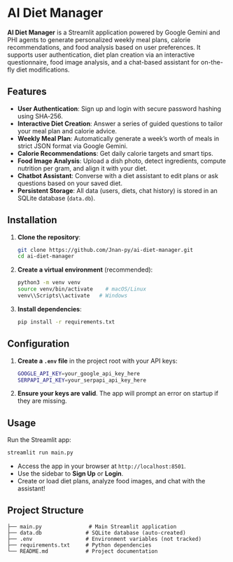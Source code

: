 # AI Diet Manager

**AI Diet Manager** is a Streamlit application powered by Google Gemini and PHI agents to generate personalized weekly meal plans, calorie recommendations, and food analysis based on user preferences. It supports user authentication, diet plan creation via an interactive questionnaire, food image analysis, and a chat-based assistant for on-the-fly diet modifications.

## Features

- **User Authentication**: Sign up and login with secure password hashing using SHA‑256.
- **Interactive Diet Creation**: Answer a series of guided questions to tailor your meal plan and calorie advice.
- **Weekly Meal Plan**: Automatically generate a week’s worth of meals in strict JSON format via Google Gemini.
- **Calorie Recommendations**: Get daily calorie targets and smart tips.
- **Food Image Analysis**: Upload a dish photo, detect ingredients, compute nutrition per gram, and align it with your diet.
- **Chatbot Assistant**: Converse with a diet assistant to edit plans or ask questions based on your saved diet.
- **Persistent Storage**: All data (users, diets, chat history) is stored in an SQLite database (`data.db`).

## Installation

1. **Clone the repository**:

   ```bash
   git clone https://github.com/Jnan-py/ai-diet-manager.git
   cd ai-diet-manager
   ```

2. **Create a virtual environment** (recommended):

   ```bash
   python3 -m venv venv
   source venv/bin/activate    # macOS/Linux
   venv\\Scripts\\activate   # Windows
   ```

3. **Install dependencies**:
   ```bash
   pip install -r requirements.txt
   ```

## Configuration

1. **Create a `.env` file** in the project root with your API keys:

   ```bash
   GOOGLE_API_KEY=your_google_api_key_here
   SERPAPI_API_KEY=your_serpapi_api_key_here
   ```

2. **Ensure your keys are valid**. The app will prompt an error on startup if they are missing.

## Usage

Run the Streamlit app:

```bash
streamlit run main.py
```

- Access the app in your browser at `http://localhost:8501`.
- Use the sidebar to **Sign Up** or **Login**.
- Create or load diet plans, analyze food images, and chat with the assistant!

## Project Structure

```
├── main.py               # Main Streamlit application
├── data.db              # SQLite database (auto-created)
├── .env                 # Environment variables (not tracked)
├── requirements.txt     # Python dependencies
└── README.md            # Project documentation
```
